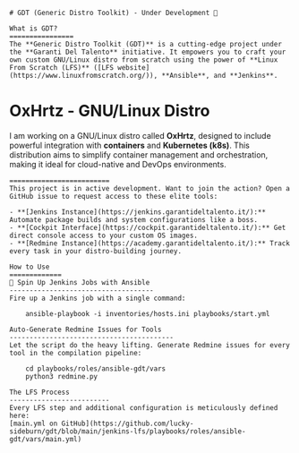 ```
# GDT (Generic Distro Toolkit) - Under Development 🚧

What is GDT?
================
The **Generic Distro Toolkit (GDT)** is a cutting-edge project under the **Garanti Del Talento** initiative. It empowers you to craft your own custom GNU/Linux distro from scratch using the power of **Linux From Scratch (LFS)** ([LFS website](https://www.linuxfromscratch.org/)), **Ansible**, and **Jenkins**.

```
OxHrtz - GNU/Linux Distro
==============================
I am working on a GNU/Linux distro called **OxHrtz**, designed to include powerful integration with **containers** and **Kubernetes (k8s)**. This distribution aims to simplify container management and orchestration, making it ideal for cloud-native and DevOps environments.
```
=========================
This project is in active development. Want to join the action? Open a GitHub issue to request access to these elite tools:

- **[Jenkins Instance](https://jenkins.garantideltalento.it/):** Automate package builds and system configurations like a boss.
- **[Cockpit Interface](https://cockpit.garantideltalento.it/):** Get direct console access to your custom OS images.
- **[Redmine Instance](https://academy.garantideltalento.it/):** Track every task in your distro-building journey.

How to Use
=============
🔧 Spin Up Jenkins Jobs with Ansible
------------------------------------
Fire up a Jenkins job with a single command:

    ansible-playbook -i inventories/hosts.ini playbooks/start.yml 

Auto-Generate Redmine Issues for Tools
-----------------------------------------
Let the script do the heavy lifting. Generate Redmine issues for every tool in the compilation pipeline:

    cd playbooks/roles/ansible-gdt/vars
    python3 redmine.py

The LFS Process
-------------------------
Every LFS step and additional configuration is meticulously defined here:  
[main.yml on GitHub](https://github.com/lucky-sideburn/gdt/blob/main/jenkins-lfs/playbooks/roles/ansible-gdt/vars/main.yml)
```